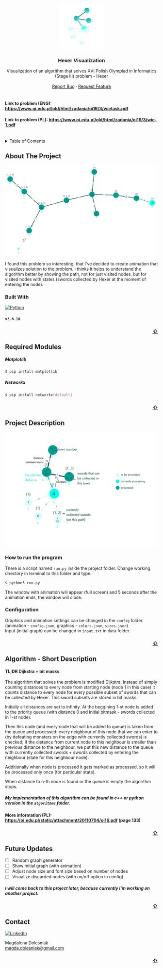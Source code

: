 <div id="top"></div>

<!-- PROJECT LOGO -->
<div align="center">

  <a href="https://github.com/y3snt/Hexer-Visualization">
    <img src="images/logo.png" alt="Logo" width="150" height="150">
  </a>


 <h3 align="center">Hexer Visualization</h3>
  <p align="center">
    Visualization of an algorithm that solves XVI Polish Olympiad in Informatics (Stage III) problem - Hexer
    <br />
    <br />
    <a href="https://github.com/y3snt/Hexer-Visualization/issues">Report Bug</a>
    ·
    <a href="https://github.com/y3snt/Hexer-Visualization/issues">Request Feature</a>
  </p>
</div>

# 
#### Link to problem (ENG): https://www.oi.edu.pl/old/html/zadania/oi16/3/wietask.pdf
#### Link to problem (PL): https://www.oi.edu.pl/old/html/zadania/oi16/3/wie-1.pdf
<br />


<!-- TABLE OF CONTENTS -->
<details>
  <summary>Table of Contents</summary>
  <ol>
    <li><a href="#about-the-project">About The Project</a></li>
    <li><a href="#required-modules">Required Modules</a></li>
    <li><a href="#project-description">Project Description</a></li>
    <li><a href="#algorithm---short-description">Algorithm - Short Description</a></li>
    <li><a href="#future-updates">Future Updates</a></li>
    <li><a href="#contact">Contact</a></li>
  </ol>
</details>


## About The Project

![Screen Shot][screenshot]

I found this problem so interesting, that I've decided to create animation that visualizes solution to the problem. I thinks it helps to understand the algorithm better by showing the path, not for just visited nodes, but for visited nodes with states (swords collected by Hexer at the moment of entering the node).

### Built With

[![Python]][Python-url] 
#### `v3.8.10`

<h3 align="right"><a href="#top">⇧</a></h3>


## Required Modules 

##### Matplotlib
```sh
$ pip install matplotlib
```

##### Networkx
```sh
$ pip install networkx[default]
```

<h3 align="right"><a href="#top">⇧</a></h3>


## Project Description

![Graph Description][description]

### How to run the program
There is a script named `run.py` inside the project folder. Change working directory in terminal to this folder and type:

```sh
$ python3 run.py
```
The window with animation will appear (full screen) and 5 seconds after the animation ends, the window will close.

### Configuration
Graphics and animation settings can be changed in the `config` folder. (animation - `config.json`, graphics - `colors.json`, `sizes.json`)
<br />
Input (initial graph) can be changed in `input.txt` in `data` folder.

<h3 align="right"><a href="#top">⇧</a></h3>


## Algorithm - Short Description

#### TL;DR Dijkstra + bit masks

The algorithm that solves the problem is modified Dijkstra. Instead of simply counting distances to every node from starting node (node 1 in this case) it counts distance to every node for every possible subset of swords that can be collected by Hexer. This sword subsets are stored in bit masks.

Initially all distances are set to infinity.
At the beggining 1-st node is added to the priority queue (with distance 0 and initial bitmask - swords collected in 1-st node).

Then this node (and every node that will be added to queue) is taken from the queue and processed: every neighbour of this node that we can enter to (by defeating monsters on the edge with currently collected swords) is checked; if the distance from current node to this neighbour is smaller than previous distance to the neighbour, we put this new distance to the queue with currently collected swords + swords collected by entering the neighbour (state for this neighbour node).

Additionally when node is processed it gets marked as processed, so it will be processed only once (for particular state).

When distance to n-th node is found or the queue is empty the algorithm stops.

##### My implementation of this algorithm can be found in c++ or python version in the `algorithms` folder.

#### More information (PL): https://oi.edu.pl/static/attachment/20110704/oi16.pdf (page 133)

<h3 align="right"><a href="#top">⇧</a></h3>


## Future Updates

- [ ] Random graph generator
- [ ] Show initial graph (with animation)
- [ ] Adjust node size and font size besed on number of nodes
- [ ] Visualize discarded nodes (with on/off option in config)

##### I will come back to this project later, because currently I'm working on another project.

<h3 align="right"><a href="#top">⇧</a></h3>

<!-- CONTACT -->
## Contact

[![LinkedIn][linkedin-shield]][linkedin-url]

Magdalena Doleśniak
<br />
magda.dolesniak@gmail.com

<h3 align="right"><a href="#top">⇧</a></h3>


<!-- MARKDOWN LINKS & IMAGES -->
<!-- https://www.markdownguide.org/basic-syntax/#reference-style-links -->
[linkedin-shield]: https://img.shields.io/badge/LinkedIn-0077B5?style=for-the-badge&logo=linkedin&logoColor=white
[linkedin-url]: https://www.linkedin.com/in/magdalena-dole%C5%9Bniak/
[screenshot]: images/screenshot.png
[description]: images/graph_description.png
[Python]: https://img.shields.io/badge/python-3670A0?style=for-the-badge&logo=python&logoColor=ffdd54
[Python-url]: https://www.python.org/


<!---
This readme is based on Best-README-Template: https://github.com/othneildrew/Best-README-Template

Copyright (c) 2021 Othneil Drew

Permission is hereby granted, free of charge, to any person obtaining a copy
of this software and associated documentation files (the "Software"), to deal
in the Software without restriction, including without limitation the rights
to use, copy, modify, merge, publish, distribute, sublicense, and/or sell
copies of the Software, and to permit persons to whom the Software is
furnished to do so, subject to the following conditions:

The above copyright notice and this permission notice shall be included in all
copies or substantial portions of the Software.

THE SOFTWARE IS PROVIDED "AS IS", WITHOUT WARRANTY OF ANY KIND, EXPRESS OR
IMPLIED, INCLUDING BUT NOT LIMITED TO THE WARRANTIES OF MERCHANTABILITY,
FITNESS FOR A PARTICULAR PURPOSE AND NONINFRINGEMENT. IN NO EVENT SHALL THE
AUTHORS OR COPYRIGHT HOLDERS BE LIABLE FOR ANY CLAIM, DAMAGES OR OTHER
LIABILITY, WHETHER IN AN ACTION OF CONTRACT, TORT OR OTHERWISE, ARISING FROM,
OUT OF OR IN CONNECTION WITH THE SOFTWARE OR THE USE OR OTHER DEALINGS IN THE
SOFTWARE.
-->
